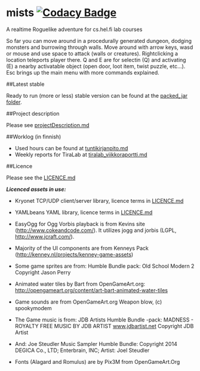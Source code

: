 
# mists [![Codacy Badge](https://api.codacy.com/project/badge/grade/a3cae09381284973aad2789e1960b322)](https://www.codacy.com/app/niko-koivumaki/mists)
A realtime Roguelike adventure for cs.hel.fi lab courses

So far you can move around in a procedurally generated dungeon, dodging monsters and burrowing through walls. Move around with arrow keys, wasd or mouse and use space to attack (walls or creatures). Rightclicking a location teleports player there. Q and E are for selectin (Q) and activating (E) a nearby activatable object (open door, loot item, twist puzzle, etc...). Esc brings up the main menu with more commands explained. 

##Latest stable

Ready to run (more or less) stable version can be found at the [packed_jar folder](https://github.com/nkoiv/mists/tree/master/packed_jar).

##Project description

Please see [projectDescription.md](https://github.com/nkoiv/mists/blob/master/documentation/projectDescription.md)

##Worklog (in finnish)
* Used hours can be found at [tuntikirjanpito.md](https://github.com/nkoiv/mists/blob/master/documentation/tuntikirjanpito.md)
* Weekly reports for TiraLab at [tiralab_viikkoraportti.md](https://github.com/nkoiv/mists/blob/master/documentation/tiralab_viikkoraportti.md)


##Licence

Please see the [LICENCE.md](https://github.com/nkoiv/mists/blob/master/LICENCE.md)

***Licenced assets in use:***

* Kryonet TCP/UDP client/server library, licence terms in [LICENCE.md](https://github.com/nkoiv/mists/blob/master/LICENCE.md)
* YAMLbeans YAML library, licence terms in [LICENCE.md](https://github.com/nkoiv/mists/blob/master/LICENCE.md)
* EasyOgg for Ogg Vorbis playback is from Kevins site (http://www.cokeandcode.com/). It utilizes jogg and jorbis (LGPL, http://www.jcraft.com/).

* Majority of the UI components are from Kenneys Pack (http://kenney.nl/projects/kenney-game-assets)

* Some game sprites are from: Humble Bundle pack: Old School Modern 2 Copyright Jason Perry

* Animated water tiles by Bart from OpenGameArt.org: http://opengameart.org/content/art-bart-animated-water-tiles

* Game sounds are from OpenGameArt.org Weapon blow, (c) spookymodem

* The Game music is from: JDB Artists Humble Bundle -pack: MADNESS - ROYALTY FREE MUSIC BY JDB ARTIST www.jdbartist.net Copyright JDB Artist

* And: Joe Steudler Music Sampler Humble Bundle: Copyright 2014 DEGICA Co., LTD; Enterbrain, INC; Artist: Joel Steudler

* Fonts (Alagard and Romulus) are by Pix3M from OpenGameArt.Org
